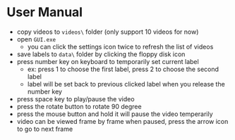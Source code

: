 # User Manual
* copy videos to `videos\` folder (only support 10 videos for now)
* open `GUI.exe`
  - you can click the settings icon twice to refresh the list of videos
* save labels to `data\` folder by clicking the floppy disk icon
* press number key on keyboard to temporarily set current label 
  - ex: press 1 to choose the first label, press 2 to choose the second label
  - label will be set back to previous clicked label when you release the number key 
* press space key to play/pause the video
* press the rotate button to rotate 90 degree
* press the mouse button and hold it will pause the video temperarily
* video can be viewed frame by frame when paused, press the arrow icon to go to next frame
